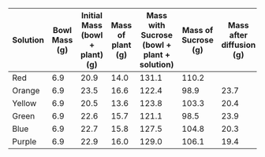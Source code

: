 | Solution | Bowl Mass (g) | Initial Mass (bowl + plant) (g) | Mass of plant (g) | Mass with Sucrose (bowl + plant + solution) | Mass of Sucrose (g) | Mass after diffusion (g) | Mass Difference | % change |     |
| -------- | ------------- | ------------------------------- | ----------------- | ------------------------------------------- | ------------------- | ------------------------ | --------------- | -------- | --- |
| Red      | 6.9           | 20.9                            | 14.0              | 131.1                                       | 110.2               |                          |                 |          |     |
| Orange   | 6.9           | 23.5                            | 16.6              | 122.4                                       | 98.9                |             23.7             |                 |          |     |
| Yellow   | 6.9           | 20.5                            | 13.6              | 123.8                                       | 103.3               |         20.4                 |                 |          |     |
| Green    | 6.9           | 22.6                            | 15.7              | 121.1                                       | 98.5                |     23.9                     |                 |          |     |
| Blue     | 6.9           | 22.7                            | 15.8              | 127.5                                       | 104.8               | 20.3                         |                 |          |     |
| Purple   | 6.9           | 22.9                            | 16.0              | 129.0                                       | 106.1               | 19.4                         |                 |          |     |
